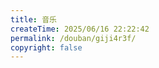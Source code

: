 ```yaml
---
title: 音乐
createTime: 2025/06/16 22:22:42
permalink: /douban/giji4r3f/
copyright: false
---
```


<div id="douban-container"></div>

<script setup>
// 动态加载豆瓣资源
const link = document.createElement('link')
link.rel = 'stylesheet'
link.href = 'https://cdn.jsdelivr.net/npm/idouban/dist/index.css'
document.head.appendChild(link)

const script = document.createElement('script')
script.src = 'https://cdn.jsdelivr.net/npm/idouban/dist/index.js'
script.onload = () => {
  window.idouban?.init({
    selector: '#douban-container',
    douban_id: '263165274',
    type: 'song'
  })
}
document.head.appendChild(script)
</script>